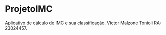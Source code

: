 # ProjetoIMC
Aplicativo de cálculo de IMC e sua classificação. Victor Malzone Tonioli RA: 23024457.
